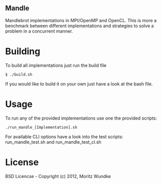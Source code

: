 ## Mandle

Mandlebrot implementations in MPI/OpenMP and OpenCL. This is more a benchmark between different implementations and strategies to solve a problem in a concurrent manner.

# Building

To build all implementations just run the build file

    $ ./build.sh

If you would like to build it on your own just have a look at the bash file.

# Usage

To run any of the provided implementations use one the provided scripts:

    ./run_mandle_[Implementation].sh

For available CLI options have a look into the test scripts: run_mandle_test.sh and run_mandle_test_cl.sh

# License

BSD Licencse - Copyright (c) 2012, Moritz Wundke